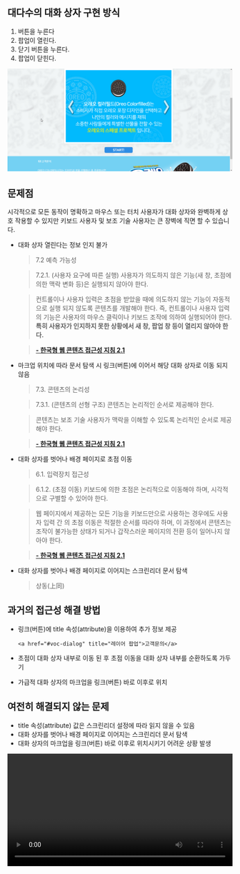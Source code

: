 
## 대다수의 대화 상자 구현 방식

1. 버튼을 누른다
2. 팝업이 열린다.
3. 닫기 버튼을 누른다.
4. 팝업이 닫힌다.

![대화 상자 구현 결과 스크린샷](../images/visual-only.gif)

## 문제점

시각적으로 모든 동작이 명확하고 마우스 또는 터치 사용자가 대화 상자와 완벽하게 상호 작용할 수 있지만 키보드 사용자 및
보조 기술 사용자는 큰 장벽에 직면 할 수 있습니다.

- 대화 상자 열린다는 정보 인지 불가

  > 7.2 예측 가능성

  > 7.2.1. (사용자 요구에 따른 실행) 사용자가 의도하지 않은 기능(새 창, 초점에 의한 맥락 변화 등)은 실행되지 않아야
  > 한다.

  > 컨트롤이나 사용자 입력은 초점을 받았을 때에 의도하지 않는 기능이 자동적으로 실행 되지 않도록 콘텐츠를 개발해야
  > 한다. 즉, 컨트롤이나 사용자 입력의 기능은 사용자의 마우스 클릭이나 키보드 조작에 의하여 실행되어야 한다. **특히
  > 사용자가 인지하지 못한 상황에서 새 창, 팝업 창 등이 열리지 않아야 한다.**

  > **[- 한국형 웹 콘텐츠 접근성 지침 2.1](https://www.wah.or.kr:444/Participation/%ED%95%9C%EA%B5%AD%ED%98%95%EC%9B%B9%EC%BD%98%ED%85%90%EC%B8%A0%EC%A0%91%EA%B7%BC%EC%84%B1%EC%A7%80%EC%B9%A82.1.pdf)**

- 마크업 위치에 따라 문서 탐색 시 링크(버튼)에 이어서 해당 대화 상자로 이동 되지 않음

  > 7.3. 콘텐츠의 논리성

  > 7.3.1. (콘텐츠의 선형 구조) 콘텐츠는 논리적인 순서로 제공해야 한다.

  > 콘텐츠는 보조 기술 사용자가 맥락을 이해할 수 있도록 논리적인 순서로 제공해야 한다.

  > **[- 한국형 웹 콘텐츠 접근성 지침 2.1](https://www.wah.or.kr:444/Participation/%ED%95%9C%EA%B5%AD%ED%98%95%EC%9B%B9%EC%BD%98%ED%85%90%EC%B8%A0%EC%A0%91%EA%B7%BC%EC%84%B1%EC%A7%80%EC%B9%A82.1.pdf)**

- 대화 상자를 벗어나 배경 페이지로 초점 이동

  > 6.1. 입력장치 접근성

  > 6.1.2. (초점 이동) 키보드에 의한 초점은 논리적으로 이동해야 하며, 시각적으로 구별할 수 있어야 한다.

  > 웹 페이지에서 제공하는 모든 기능을 키보드만으로 사용하는 경우에도 사용자 입력 간 의 초점 이동은 적절한 순서를
  > 따라야 하며, 이 과정에서 콘텐츠는 조작이 불가능한 상태가 되거나 갑작스러운 페이지의 전환 등이 일어나지 않아야 한다.

  > **[- 한국형 웹 콘텐츠 접근성 지침 2.1](https://www.wah.or.kr:444/Participation/%ED%95%9C%EA%B5%AD%ED%98%95%EC%9B%B9%EC%BD%98%ED%85%90%EC%B8%A0%EC%A0%91%EA%B7%BC%EC%84%B1%EC%A7%80%EC%B9%A82.1.pdf)**

- 대화 상자를 벗어나 배경 페이지로 이어지는 스크린리더 문서 탐색

  > 상동(上同)

## 과거의 접근성 해결 방법

- 링크(버튼)에 title 속성(attribute)을 이용하여 추가 정보 제공
  
    ```
    <a href="#voc-dialog" title="레이어 팝업">고객문의</a>
    ```

- 초점이 대화 상자 내부로 이동 된 후 초점 이동을 대화 상자 내부를 순환하도록 가두기

- 가급적 대화 상자의 마크업을 링크(버튼) 바로 이후로 위치

## 여전히 해결되지 않는 문제

- title 속성(attribute) 값은 스크린리더 설정에 따라 읽지 않을 수 있음
- 대화 상자를 벗어나 배경 페이지로 이어지는 스크린리더 문서 탐색
- 대화 상자의 마크업을 링크(버튼) 바로 이후로 위치시키기 어려운 상황 발생

<video src="../video/nvda-test.webm" width="100%" controls="controls"></video>
